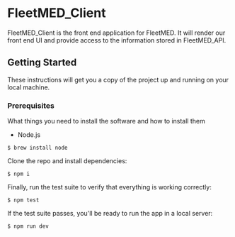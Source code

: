 # FleetMED_Client

FleetMED_Client is the front end application for FleetMED. It will render our front end UI and provide access to the information stored in FleetMED_API.

## Getting Started

These instructions will get you a copy of the project up and running on your local machine.

### Prerequisites

What things you need to install the software and how to install them

* Node.js

```
$ brew install node
```

Clone the repo and install dependencies:

```
$ npm i
```

Finally, run the test suite to verify that everything is working correctly:

```
$ npm test
```

If the test suite passes, you'll be ready to run the app in a local server:

```
$ npm run dev
```
